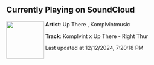 ## Currently Playing on SoundCloud

[<img align="left" width="100" src="https://i1.sndcdn.com/artworks-a48FrzHI9hUmdwLf-Orlxtw-t500x500.png">](https://soundcloud.com/uptherebeatz/komplvint-x-up-there-right-thur)

**Artist**: Up There , Komplvintmusic 

**Track**: Komplvint x Up There - Right Thur

Last updated at 12/12/2024, 7:20:18 PM
